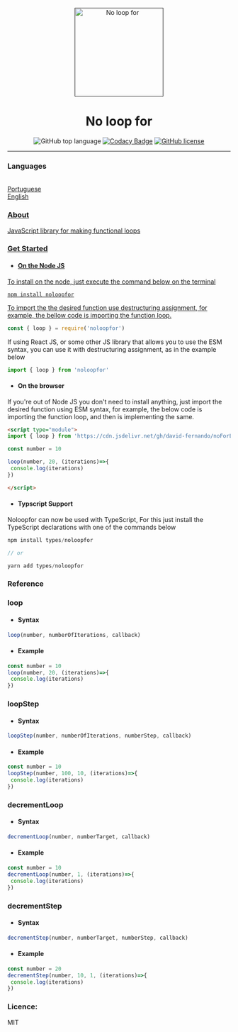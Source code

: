 <p align="center">
  <a href="" rel="noopener">
 <img width=200px height=200px src="https://images2.imgbox.com/23/40/erCGj2jK_o.png" alt="No loop for"></a>
</p>

<h1 align="center">No loop for</h1>

<div align="center">
  
![GitHub top language](https://img.shields.io/github/languages/top/david-fernando/noLoopFor) [![Codacy Badge](https://app.codacy.com/project/badge/Grade/f39ced0748b84cf181d948c33dd510e2)](https://www.codacy.com/manual/david-fernando/noLoopFor?utm_source=github.com&amp;utm_medium=referral&amp;utm_content=david-fernando/noLoopFor&amp;utm_campaign=Badge_Grade) [![GitHub license](https://img.shields.io/github/license/david-fernando/noLoopFor)](https://github.com/david-fernando/noLoopFor/blob/master/LICENSE)

</li>
</div>

---


### Languages
<ul style="display:inline; list-style-type:none">
  <li style="list-style-type:none"><a href="https://github.com/david-fernando/noLoopFor/blob/master/LEIAME.md">Portuguese</li>
  <li style="list-style-type:none"><a href="#">English</li>
</ul>

### About
JavaScript library for making functional loops

### Get Started

  - <h4>On the Node JS</h4>
  To install on the node, just execute the command below on the terminal
  ```
  npm install noloopfor
  ```
  To import the the desired function use destructuring assignment, for example, the bellow code is importing the function loop.
  ```javascript
  const { loop } = require('noloopfor')
  ```
  If using React JS, or some other JS library that allows you to use the ESM syntax, you can use it with destructuring assignment, as in the example below
  ```javascript
  import { loop } from 'noloopfor'
  ```
 - <h4>On the browser</h4>
  If you're out of Node JS you don't need to install anything, just import the desired function using ESM syntax, for example, the below code is importing the function loop, and then is implementing the same.
  
  ```html
  <script type="module">
  import { loop } from 'https://cdn.jsdelivr.net/gh/david-fernando/noForLoop/dist/noforloop.js'

  const number = 10

  loop(number, 20, (iterations)=>{
   console.log(iterations)
  })

  </script>
  ```

  - <h4>Typscript Support</h4>
  Noloopfor can now be used with TypeScript, For this just install the TypeScript declarations with one of the commands below
  ```javascript
  npm install types/noloopfor

  // or

  yarn add types/noloopfor

  ```
### Reference

### loop
   - <h4>Syntax</h4>
  ```javascript
  loop(number, numberOfIterations, callback)
  ```
  - <h4>Example</h4>
  ```javascript
  const number = 10
  loop(number, 20, (iterations)=>{
   console.log(iterations)
  })
  ```
### loopStep
   - <h4>Syntax</h4>
  ```javascript
  loopStep(number, numberOfIterations, numberStep, callback)
  ```
  - <h4>Example</h4>
  ```javascript
  const number = 10
  loopStep(number, 100, 10, (iterations)=>{
   console.log(iterations)
  })
  ```
  

### decrementLoop
   - <h4>Syntax</h4>
  ```javascript
  decrementLoop(number, numberTarget, callback)
  ```
  - <h4>Example</h4>
  ```javascript
  const number = 10
  decrementLoop(number, 1, (iterations)=>{
   console.log(iterations)
  })
  ```
  
### decrementStep
   - <h4>Syntax</h4>
  ```javascript
  decrementStep(number, numberTarget, numberStep, callback)
  ```
  - <h4>Example</h4>
  ```javascript
  const number = 20
  decrementStep(number, 10, 1, (iterations)=>{
   console.log(iterations)
  })
  ```

### Licence:
MIT
